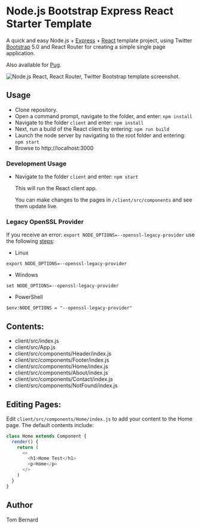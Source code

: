 Node.js Bootstrap Express React Starter Template
===

A quick and easy Node.js + [Express](https://expressjs.com) + [React](https://reactjs.org) template project, using Twitter [Bootstrap](https://getbootstrap.com) 5.0 and React Router for creating a simple single page application.

Also available for [Pug](https://github.com/primaryobjects/Node.js-Bootstrap-Starter-Template).

![Node.js React, React Router, Twitter Bootstrap template screenshot.](screenshot.gif)

## Usage

- Clone repository.
- Open a command prompt, navigate to the folder, and enter: `npm install`
- Navigate to the folder `client` and enter: `npm install`
- Next, run a build of the React client by entering: `npm run build`
- Launch the node server by navigating to the root folder and entering: `npm start`
- Browse to http://localhost:3000

### Development Usage

- Navigate to the folder `client` and enter: `npm start`

  This will run the React client app.

  You can make changes to the pages in `/client/src/components` and see them update live.

### Legacy OpenSSL Provider

If you receive an error: `export NODE_OPTIONS=--openssl-legacy-provider` use the following [steps](https://stackoverflow.com/a/69699772/2596404):

- Linux
```
export NODE_OPTIONS=--openssl-legacy-provider
```

- Windows

```
set NODE_OPTIONS=--openssl-legacy-provider
```

- PowerShell

```
$env:NODE_OPTIONS = "--openssl-legacy-provider"
```

## Contents:

- client/src/index.js
- client/src/App.js
- client/src/components/Header/index.js
- client/src/components/Footer/index.js
- client/src/components/Home/index.js
- client/src/components/About/index.js
- client/src/components/Contact/index.js
- client/src/components/NotFound/index.js

## Editing Pages:

Edit `client/src/components/Home/index.js` to add your content to the Home page. The default contents include:

```js
class Home extends Component {
  render() {
    return (
      <>
        <h1>Home Test</h1>
        <p>Home</p>
      </>
    )
  }
}
```

## Author
Tom Bernard